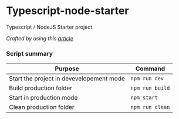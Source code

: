 # Typescript-node-starter

Typescript / NodeJS Starter project. 

*Crafted by using this [article](https://khalilstemmler.com/blogs/typescript/node-starter-project/)*

### Script summary

|Purpose|Command  |
|---|---|
| Start  the project in devevelopement mode |  ```npm run dev``` |
| Build production folder |  ```npm run build``` |
| Start in production mode |  ```npm start``` |
| Clean production folder |  ```npm run clean``` |
